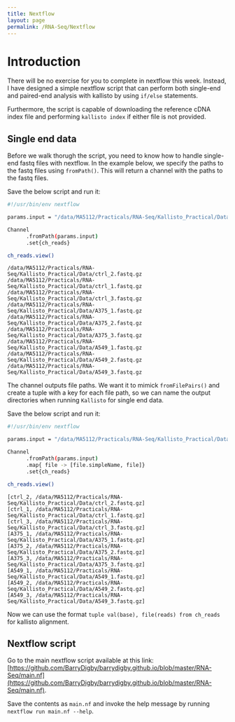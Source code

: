 ```yaml
---
title: Nextflow
layout: page
permalink: /RNA-Seq/Nextflow
---
```


# Introduction
There will be no exercise for you to complete in nextflow this week. Instead, I have designed a simple nextflow script that can perform both single-end and paired-end analysis with kallisto by using `if/else` statements.

Furthermore, the script is capable of downloading the reference cDNA index file and performing `kallisto index` if either file is not provided.

## Single end data
Before we walk thorugh the script, you need to know how to handle single-end fastq files with nextflow. In the example below, we specify the paths to the fastq files using `fromPath()`. This will return a channel with the paths to the fastq files.

Save the below script and run it:

```bash
#!/usr/bin/env nextflow

params.input = "/data/MA5112/Practicals/RNA-Seq/Kallisto_Practical/Data/*.fastq.gz"

Channel
      .fromPath(params.input)
      .set{ch_reads}

ch_reads.view()
```

```
/data/MA5112/Practicals/RNA-Seq/Kallisto_Practical/Data/ctrl_2.fastq.gz
/data/MA5112/Practicals/RNA-Seq/Kallisto_Practical/Data/ctrl_1.fastq.gz
/data/MA5112/Practicals/RNA-Seq/Kallisto_Practical/Data/ctrl_3.fastq.gz
/data/MA5112/Practicals/RNA-Seq/Kallisto_Practical/Data/A375_1.fastq.gz
/data/MA5112/Practicals/RNA-Seq/Kallisto_Practical/Data/A375_2.fastq.gz
/data/MA5112/Practicals/RNA-Seq/Kallisto_Practical/Data/A375_3.fastq.gz
/data/MA5112/Practicals/RNA-Seq/Kallisto_Practical/Data/A549_1.fastq.gz
/data/MA5112/Practicals/RNA-Seq/Kallisto_Practical/Data/A549_2.fastq.gz
/data/MA5112/Practicals/RNA-Seq/Kallisto_Practical/Data/A549_3.fastq.gz
```

The channel outputs file paths. We want it to mimick `fromFilePairs()` and create a tuple with a key for each file path, so we can name the output directories when running `Kallisto` for single end data.

Save the below script and run it:

```bash
#!/usr/bin/env nextflow

params.input = "/data/MA5112/Practicals/RNA-Seq/Kallisto_Practical/Data/*.fastq.gz"

Channel
      .fromPath(params.input)
      .map{ file -> [file.simpleName, file]}
      .set{ch_reads}

ch_reads.view()
```

```
[ctrl_2, /data/MA5112/Practicals/RNA-Seq/Kallisto_Practical/Data/ctrl_2.fastq.gz]
[ctrl_1, /data/MA5112/Practicals/RNA-Seq/Kallisto_Practical/Data/ctrl_1.fastq.gz]
[ctrl_3, /data/MA5112/Practicals/RNA-Seq/Kallisto_Practical/Data/ctrl_3.fastq.gz]
[A375_1, /data/MA5112/Practicals/RNA-Seq/Kallisto_Practical/Data/A375_1.fastq.gz]
[A375_2, /data/MA5112/Practicals/RNA-Seq/Kallisto_Practical/Data/A375_2.fastq.gz]
[A375_3, /data/MA5112/Practicals/RNA-Seq/Kallisto_Practical/Data/A375_3.fastq.gz]
[A549_1, /data/MA5112/Practicals/RNA-Seq/Kallisto_Practical/Data/A549_1.fastq.gz]
[A549_2, /data/MA5112/Practicals/RNA-Seq/Kallisto_Practical/Data/A549_2.fastq.gz]
[A549_3, /data/MA5112/Practicals/RNA-Seq/Kallisto_Practical/Data/A549_3.fastq.gz]
```

Now we can use the format `tuple val(base), file(reads) from ch_reads` for kallisto alignment.

## Nextflow script
Go to the main nextflow script available at this link: [https://github.com/BarryDigby/barrydigby.github.io/blob/master/RNA-Seq/main.nf](https://github.com/BarryDigby/barrydigby.github.io/blob/master/RNA-Seq/main.nf).

Save the contents as `main.nf` and invoke the help message by running `nextflow run main.nf --help`.  
